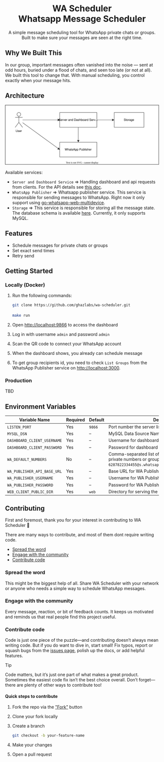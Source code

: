 <h1 align="center" style="border-bottom: none">
  <div>
    WA Scheduler
  </div>
  Whatsapp Message Scheduler<br>
</h1>

<p align="center">
A simple message scheduling tool for WhatsApp private chats or groups. Built to make sure your messages are seen at the right time.
</p>

## Why We Built This

In our group, important messages often vanished into the noise — sent at odd hours, buried under a flood of chats, and seen too late (or not at all). We built this tool to change that. With manual scheduling, you control exactly when your message hits.

## Architecture

![High Level Architecture](./docs/architecture.drawio.svg)

Available services:

- `Server and Dashboard Service` => Handling dashboard and api requests from clients. For the API details see [this doc](./docs/rest_api.md).
- `WhatsApp Publisher` => Whatsapp publisher service. This service is responsible for sending messages to WhatsApp. Right now it only support using [go-whatsapp-web-multidevice](https://github.com/aldinokemal/go-whatsapp-web-multidevice).
- `Storage` => This service is responsible for storing all the message state. The database schema is available [here](./docs/db/schema.sql). Currently, it only supports MySQL.

## Features

- Schedule messages for private chats or groups
- Set exact send times
- Retry send

## Getting Started

### Locally (Docker)

1. Run the following commands:

    ```bash
    git clone https://github.com/ghazlabs/wa-scheduler.git

    make run
    ```

2. Open <http://localhost:9866> to access the dashboard
3. Log in with username `admin` and password `admin`
4. Scan the QR code to connect your WhatsApp account
5. When the dashboard shows, you already can schedule message
6. To get group recipients id, you need to check `List Groups` from the WhatsApp Publisher service on <http://localhost:3000>.

### Production

TBD

## Environment Variables

| Variable Name               | Required | Default | Description                                                                                                                                      |
| --------------------------- | -------- | ------- | ------------------------------------------------------------------------------------------------------------------------------------------------ |
| `LISTEN_PORT`               | Yes      | `9866`  | Port number the server listens on                                                                                                                |
| `MYSQL_DSN`                 | Yes      | –       | MySQL Data Source Name                                                                                                                           |
| `DASHBOARD_CLIENT_USERNAME` | Yes      | –       | Username for dashboard authentication                                                                                                            |
| `DASHBOARD_CLIENT_PASSWORD` | Yes      | –       | Password for dashboard authentication                                                                                                            |
| `WA_DEFAULT_NUMBERS`        | No       | –       | Comma-separated list of default numbers could be private numbers or group id WhatsApp. E.g. `6287822334455@s.whatsapp.net,120363020892687898@g.us` |
| `WA_PUBLISHER_API_BASE_URL` | Yes      | –       | Base URL for WA Publisher API                                                                                                                    |
| `WA_PUBLISHER_USERNAME`     | Yes      | –       | Username for WA Publisher API                                                                                                                    |
| `WA_PUBLISHER_PASSWORD`     | Yes      | –       | Password for WA Publisher API                                                                                                                    |
| `WEB_CLIENT_PUBLIC_DIR`     | Yes      | `web`   | Directory for serving the web client                                                                                                             |

## Contributing

First and foremost, thank you for your interest in contributing to WA Scheduler 🙏

There are many ways to contribute, and most of them dont require writing code.

- [Spread the word](#spread-the-word)
- [Engage with the community](#engage-with-the-community)
- [Contribute code](#contribute-code)

### Spread the word

This might be the biggest help of all. Share WA Scheduler with your network or anyone who needs a simple way to schedule WhatsApp messages.

### Engage with the community

Every message, reaction, or bit of feedback counts. It keeps us motivated and reminds us that real people find this project useful.

### Contribute code

Code is just one piece of the puzzle—and contributing doesn’t always mean writing code. But if you do want to dive in, start small! Fix typos, report or squash bugs from the [issues page](https://github.com/ghazlabs/wa-scheduler/issues), polish up the docs, or add helpful features.

> [!TIP]
>
> Code matters, but it’s just one part of what makes a great product. Sometimes the easiest code fix isn’t the best choice overall. Don’t forget—there are plenty of other ways to contribute too!

#### Quick steps to contribute

1. Fork the repo via the ["Fork"](https://github.com/ghazlabs/wa-scheduler/fork) button
2. Clone your fork locally
3. Create a branch

    ```bash
    git checkout -b your-feature-name
    ```

4. Make your changes
5. Open a pull request
